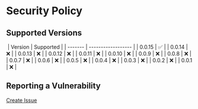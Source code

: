 # Security Policy

## Supported Versions

​
| Version | Supported |
| ------- | ------------------ |
| 0.0.15 | :white_check_mark: |
| 0.0.14 | :x: |
| 0.0.13 | :x: |
| 0.0.12 | :x: |
| 0.0.11 | :x: |
| 0.0.10 | :x: |
| 0.0.9 | :x: |
| 0.0.8 | :x: |
| 0.0.7 | :x: |
| 0.0.6 | :x: |
| 0.0.5 | :x: |
| 0.0.4 | :x: |
| 0.0.3 | :x: |
| 0.0.2 | :x: |
| 0.0.1 | :x: |
​

## Reporting a Vulnerability

[Create Issue](https://github.com/gregoranders/ts-playground/issues/new?labels=bug&template=bug_report.md&title=Security+Issue)
